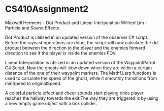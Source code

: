# CS410Assignment2
Maxwell Hermens - Dot Product and Linear Interpolation
Wilfred Lim - Particle and Sound Effects

Dot Product is utilized in an updated version of the observer C# script. Before the raycast operations are done, the script will now calculate the dot product between the direction to the player and the enemies forward direction to see if the player is inside the enemies FOV.

Linear Interpolation is utilized in an updated version of the WaypointPatrol C# Script. Now the ghosts will slow down when they are within a certain distance of the one of their waypoint markers. The Mathf.Lerp functions is used to calculate the speed of the ghost, while it smoothly transitions from minSpeed to originalSpeed.

A colorful particle effect and cheer sounds start playing once player reaches the hallway towards the exit.The way they are triggered is by using a new empty game object with a box collider.
